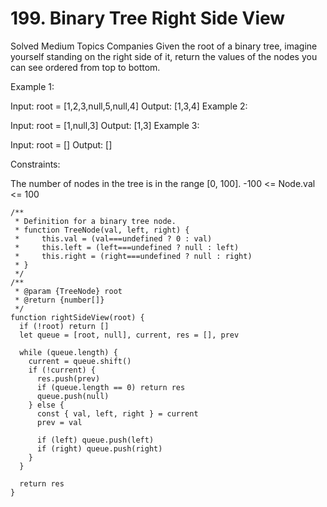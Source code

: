 # 199. Binary Tree Right Side View

Solved
Medium
Topics
Companies
Given the root of a binary tree, imagine yourself standing on the right side of it, return the values of the nodes you can see ordered from top to bottom.

Example 1:

Input: root = [1,2,3,null,5,null,4]
Output: [1,3,4]
Example 2:

Input: root = [1,null,3]
Output: [1,3]
Example 3:

Input: root = []
Output: []

Constraints:

The number of nodes in the tree is in the range [0, 100].
-100 <= Node.val <= 100

```
/**
 * Definition for a binary tree node.
 * function TreeNode(val, left, right) {
 *     this.val = (val===undefined ? 0 : val)
 *     this.left = (left===undefined ? null : left)
 *     this.right = (right===undefined ? null : right)
 * }
 */
/**
 * @param {TreeNode} root
 * @return {number[]}
 */
function rightSideView(root) {
  if (!root) return []
  let queue = [root, null], current, res = [], prev

  while (queue.length) {
    current = queue.shift()
    if (!current) {
      res.push(prev)
      if (queue.length == 0) return res
      queue.push(null)
    } else {
      const { val, left, right } = current
      prev = val

      if (left) queue.push(left)
      if (right) queue.push(right)
    }
  }

  return res
}
```
